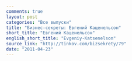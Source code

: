 ```yaml
---
comments: true
layout: post
categories: "Все выпуски"
title: "Бизнес-секреты: Евгений Каценельсон"
short_title: "Евгений Каценельсон"
english_short_title: "Evgeniy-Katsenelson"
source_link: "http://tinkov.com/bizsekrety/79"
date: "2011-04-23"
---
```

